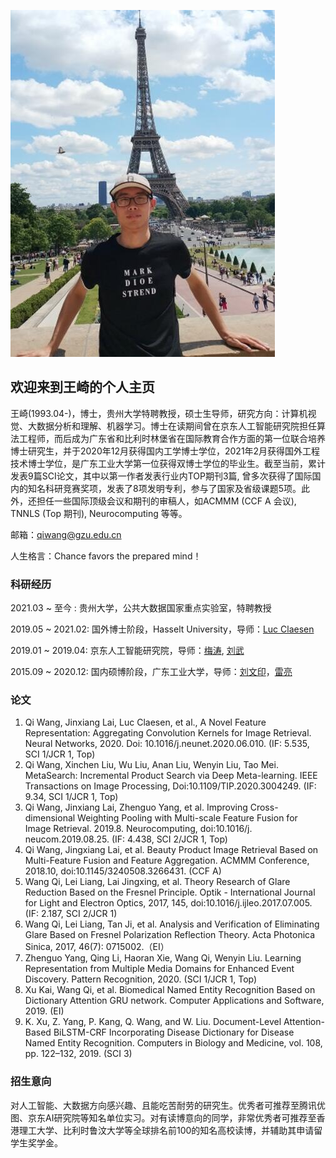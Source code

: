![Image text](ME.jpg)

## 欢迎来到王崎的个人主页

王崎(1993.04-)，博士，贵州大学特聘教授，硕士生导师，研究方向：计算机视觉、大数据分析和理解、机器学习。博士在读期间曾在京东人工智能研究院担任算法工程师，而后成为广东省和比利时林堡省在国际教育合作方面的第一位联合培养博士研究生，并于2020年12月获得国内工学博士学位，2021年2月获得国外工程技术博士学位，是广东工业大学第一位获得双博士学位的毕业生。截至当前，累计发表9篇SCI论文，其中以第一作者发表行业内TOP期刊3篇, 曾多次获得了国际国内的知名科研竞赛奖项，发表了8项发明专利，参与了国家及省级课题5项。此外，还担任一些国际顶级会议和期刊的审稿人，如ACMMM (CCF A 会议), TNNLS (Top 期刊), Neurocomputing 等等。

邮箱：qiwang@gzu.edu.cn 

人生格言：Chance favors the prepared mind！


### 科研经历

2021.03 ~   至今 :   贵州大学，公共大数据国家重点实验室，特聘教授

2019.05 ~ 2021.02:  国外博士阶段，Hasselt University，导师：[Luc Claesen](https://www.uhasselt.be/fiche?voornaam=luc&naam=claesen#fiche)

2019.01 ~ 2019.04:  京东人工智能研究院，导师：[梅涛](http://taomei.me/), [刘武]()

2015.09 ~ 2020.12:  国内硕博阶段，广东工业大学，导师：[刘文印](http://www.wislab.cn/liuwy/cv.htm)，[雷亮](https://yzw.gdut.edu.cn/info/1124/4546.htm)


### 论文

1.	Qi Wang, Jinxiang Lai, Luc Claesen, et al., A Novel Feature Representation: Aggregating Convolution Kernels for Image Retrieval. Neural Networks, 2020. Doi: 10.1016/j.neunet.2020.06.010. (IF: 5.535, SCI 1/JCR 1, Top) 
2.	Qi Wang, Xinchen Liu, Wu Liu, Anan Liu, Wenyin Liu, Tao Mei. MetaSearch: Incremental Product Search via Deep Meta-learning.  IEEE Transactions on Image Processing, Doi:10.1109/TIP.2020.3004249. (IF: 9.34, SCI 1/JCR 1, Top) 
3.	Qi Wang, Jinxiang Lai, Zhenguo Yang, et al. Improving Cross-dimensional Weighting Pooling with Multi-scale Feature Fusion for Image Retrieval. 2019.8.  Neurocomputing, doi:10.1016/j. neucom.2019.08.25. (IF: 4.438, SCI 2/JCR 1, Top)
4.	Qi Wang, Jingxiang Lai, et al. Beauty Product Image Retrieval Based on Multi-Feature Fusion and Feature Aggregation. ACMMM Conference, 2018.10, doi:10.1145/3240508.3266431. (CCF A)
5.	Wang Qi, Lei Liang, Lai Jingxing, et al. Theory Research of Glare Reduction Based on the Fresnel Principle. Optik - International Journal for Light and Electron Optics, 2017, 145, doi:10.1016/j.ijleo.2017.07.005. (IF: 2.187, SCI 2/JCR 1) 
6.	Wang Qi, Lei Liang, Tan Ji, et al. Analysis and Verification of Eliminating Glare Based on Fresnel Polarization Reflection Theory. Acta Photonica Sinica, 2017, 46(7): 0715002.（EI）
7.	Zhenguo Yang, Qing Li, Haoran Xie, Wang Qi, Wenyin Liu. Learning Representation from Multiple Media Domains for Enhanced Event Discovery. Pattern Recognition, 2020. (SCI 1/JCR 1, Top)
8.	Xu Kai, Wang Qi, et al. Biomedical Named Entity Recognition Based on Dictionary Attention GRU network. Computer Applications and Software, 2019. (EI)
9.	K. Xu, Z. Yang, P. Kang, Q. Wang, and W. Liu. Document-Level Attention-Based BiLSTM-CRF Incorporating Disease Dictionary for Disease Named Entity Recognition. Computers in Biology and Medicine, vol. 108, pp. 122–132, 2019. (SCI 3)


### 招生意向

对人工智能、大数据方向感兴趣、且能吃苦耐劳的研究生。优秀者可推荐至腾讯优图、京东AI研究院等知名单位实习。对有读博意向的同学，非常优秀者可推荐至香港理工大学、比利时鲁汶大学等全球排名前100的知名高校读博，并辅助其申请留学生奖学金。


